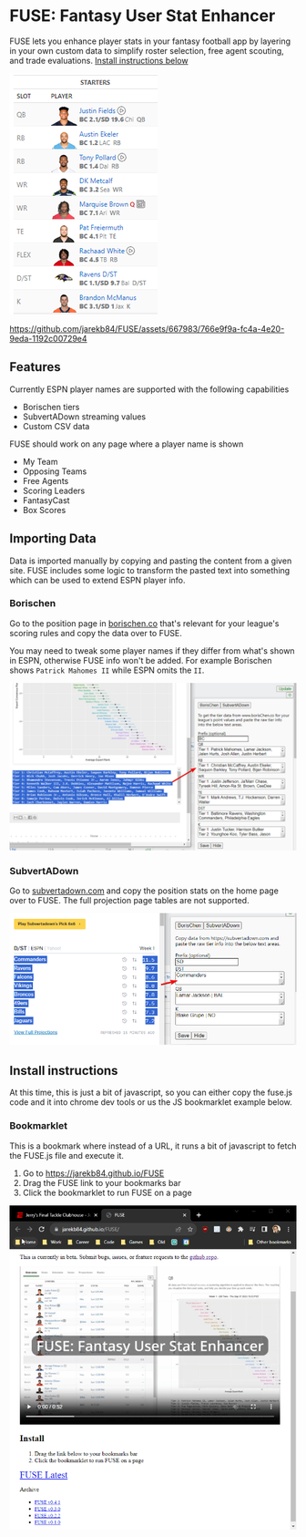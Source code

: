 # FUSE: Fantasy User Stat Enhancer

FUSE lets you enhance player stats in your fantasy football app by layering in your own custom data to simplify roster selection, free agent scouting, and trade evaluations. [Install instructions below ](#install-instructions)

![ESPN Team Overview](/dist/assets/espn_team_overview.png)

https://github.com/jarekb84/FUSE/assets/667983/766e9f9a-fc4a-4e20-9eda-1192c00729e4


## Features
Currently ESPN player names are supported with the following capabilities

- Borischen tiers
- SubvertADown streaming values
- Custom CSV data

FUSE should work on any page where a player name is shown
- My Team
- Opposing Teams
- Free Agents
- Scoring Leaders
- FantasyCast
- Box Scores

## Importing Data
Data is imported manually by copying and pasting the content from a given site. FUSE includes some logic to transform the pasted text into something which can be used to extend ESPN player info.

### Borischen
Go to the position page in [borischen.co](http://www.borischen.co/) that's relevant for your league's scoring rules and copy the data over to FUSE.

You may need to tweak some player names if they differ from what's shown in ESPN, otherwise FUSE info won't be added. For example Borischen shows `Patrick Mahomes II` while ESPN omits the `II`.

![Borischen copying data example](/dist/assets/borischen_copying.png)

### SubvertADown
Go to [subvertadown.com](https://subvertadown.com/) and copy the position stats on the home page over to FUSE. The full projection page tables are not supported.

![SubvertADown copying data example](/dist/assets/subvertadown_copying.png)

## Install instructions 

At this time, this is just a bit of javascript, so you can either copy the fuse.js code and it into chrome dev tools or us the JS bookmarklet example below.

### Bookmarklet
This is a bookmark where instead of a URL, it runs a bit of javascript to fetch the FUSE.js file and execute it.

1. Go to https://jarekb84.github.io/FUSE
2. Drag the FUSE link to your bookmarks bar
3. Click the bookmarklet to run FUSE on a page

![FUSE Install](/dist/assets/FUSE_install.gif)